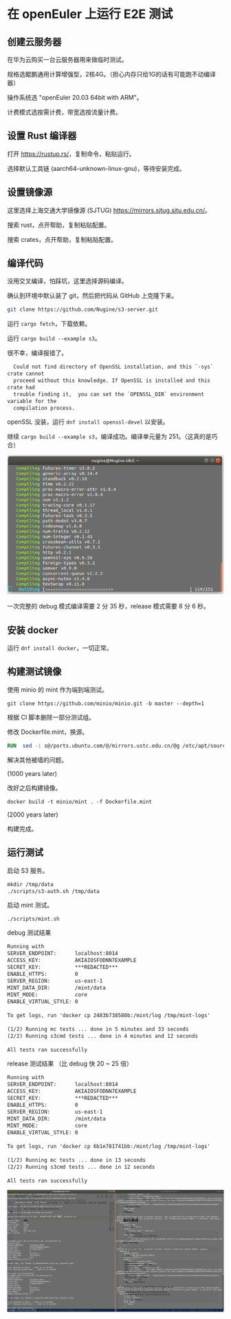 # 在 openEuler 上运行 E2E 测试

## 创建云服务器

在华为云购买一台云服务器用来做临时测试。

规格选鲲鹏通用计算增强型，2核4G。（担心内存只给1G的话有可能跑不动编译器）

操作系统选 "openEuler 20.03 64bit with ARM"。

计费模式选按需计费，带宽选按流量计费。

## 设置 Rust 编译器

打开 <https://rustup.rs/>，复制命令，粘贴运行。

选择默认工具链 (aarch64-unknown-linux-gnu)，等待安装完成。

## 设置镜像源

这里选择上海交通大学镜像源 (SJTUG) <https://mirrors.sjtug.sjtu.edu.cn/>。

搜索 rust，点开帮助，复制粘贴配置。

搜索 crates，点开帮助，复制粘贴配置。

## 编译代码

没用交叉编译，怕踩坑，这里选择源码编译。

确认到环境中默认装了 git，然后把代码从 GitHub 上克隆下来。

```bash
git clone https://github.com/Nugine/s3-server.git
```

运行 `cargo fetch`，下载依赖。

运行 `cargo build --example s3`。


很不幸，编译报错了。

```
  Could not find directory of OpenSSL installation, and this `-sys` crate cannot
  proceed without this knowledge. If OpenSSL is installed and this crate had
  trouble finding it,  you can set the `OPENSSL_DIR` environment variable for the
  compilation process.
```

openSSL 没装，运行 `dnf install openssl-devel` 以安装。

继续 `cargo build --example s3`，编译成功。编译单元量为 251。（这真的是巧合）

![](./2020-09-29_22-19.png)

一次完整的 debug 模式编译需要 2 分 35 秒，release 模式需要 8 分 6 秒。

## 安装 docker

运行 `dnf install docker`，一切正常。

## 构建测试镜像

使用 minio 的 mint 作为端到端测试。

```shell
git clone https://github.com/minio/minio.git -b master --depth=1
```

根据 CI 脚本删除一部分测试组。

修改 Dockerfile.mint，换源。

```dockerfile
RUN  sed -i s@/ports.ubuntu.com/@/mirrors.ustc.edu.cn/@g /etc/apt/sources.list && apt-get clean
```

解决其他被墙的问题。

(1000 years later)

改好之后构建镜像。

```shell
docker build -t minio/mint . -f Dockerfile.mint
```

(2000 years later)

构建完成。

## 运行测试

启动 S3 服务。

```shell
mkdir /tmp/data
./scripts/s3-auth.sh /tmp/data
```

启动 mint 测试。

```shell
./scripts/mint.sh
```

debug 测试结果

```
Running with
SERVER_ENDPOINT:      localhost:8014
ACCESS_KEY:           AKIAIOSFODNN7EXAMPLE
SECRET_KEY:           ***REDACTED***
ENABLE_HTTPS:         0
SERVER_REGION:        us-east-1
MINT_DATA_DIR:        /mint/data
MINT_MODE:            core
ENABLE_VIRTUAL_STYLE: 0

To get logs, run 'docker cp 2483b738580b:/mint/log /tmp/mint-logs'

(1/2) Running mc tests ... done in 5 minutes and 33 seconds
(2/2) Running s3cmd tests ... done in 4 minutes and 12 seconds

All tests ran successfully
```

release 测试结果 （比 debug 快 20 ~ 25 倍）

```
Running with
SERVER_ENDPOINT:      localhost:8014
ACCESS_KEY:           AKIAIOSFODNN7EXAMPLE
SECRET_KEY:           ***REDACTED***
ENABLE_HTTPS:         0
SERVER_REGION:        us-east-1
MINT_DATA_DIR:        /mint/data
MINT_MODE:            core
ENABLE_VIRTUAL_STYLE: 0

To get logs, run 'docker cp 6b1e781741bb:/mint/log /tmp/mint-logs'

(1/2) Running mc tests ... done in 13 seconds
(2/2) Running s3cmd tests ... done in 12 seconds

All tests ran successfully
```

![](./screenshot.png)
